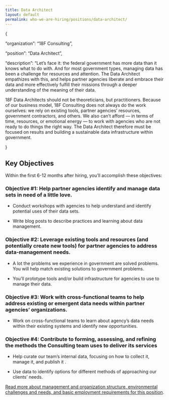 ```yaml
---
title: Data Architect
layout: default
permalink: who-we-are-hiring/positions/data-architect/
---
```

{

“organization”: “18F Consulting”,

“position”: “Data Architect”,

“description”: “Let’s face it: the federal government has more data than
it knows what to do with. And for most government types, managing data
has been a challenge for resources and attention. The Data Architect
empathizes with this, and helps partner agencies liberate and embrace
their data and more effectively fulfill their missions through a deeper
understanding of the meaning of their data.

18F Data Architects should not be theoreticians, but practitioners.
Because of our business model, 18F Consulting does not always do the
work ourselves: we rely on existing tools, partner agencies’ resources,
government contractors, and others. We also can’t afford — in terms of
time, resources, or emotional energy — to work with agencies who are not
ready to do things the right way. The Data Architect therefore must be
focused on results and building a sustainable data infrastructure within
government.

}

## Key Objectives

Within the first 6-12 months after hiring, you’ll accomplish these
objectives:

### Objective \#1: Help partner agencies identify and manage data sets in need of a little love.

-   Conduct workshops with agencies to help understand and identify potential uses of their data sets.

-   Write blog posts to describe practices and learning about data management.

### Objective \#2: Leverage existing tools and resources (and potentially create new tools) for partner agencies to address data-management needs.

-   A lot the problems we experience in government are solved problems. You will help match existing solutions to government problems.

-   You’ll prototype tools and/or build infrastructure for agencies to use to manage their data.

### Objective \#3: Work with cross-functional teams to help address existing or emergent data needs within partner agencies’ organizations.

-   Work on cross-functional teams to learn about agency’s data needs within their existing systems and identify new opportunities.

### Objective \#4: Contribute to forming, assessing, and refining the methods the Consulting team uses to deliver its services

-   Help curate our team’s internal data, focusing on how to collect it, manage it, and publish it .

-   Use data to identify options for different methods of approaching our clients’ needs.

[Read more about management and organization structure, environmental
challenges and needs, and basic employment requirements for this
position](https://pages.18f.gov/joining-18f/who-we-are-hiring/positions/18f-consulting/).
